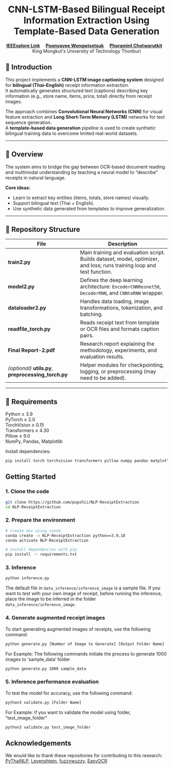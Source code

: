 <h1 align="center">CNN-LSTM-Based Bilingual Receipt Information Extraction Using Template-Based Data Generation</h1>

<div align='center'>
    <a href='https://ieeexplore.ieee.org/document/10770740' target='_blank'><strong>IEEExplore Link</strong></a><sup></sup>&emsp;
    <a href='https://github.com/pupshii' target='_blank'><strong>Poonyavee Wongwisetsuk</strong></a><sup></sup>&emsp;
    <a href='https://github.com/PhoramintTaweeros' target='_blank'><strong>Phoramint Chotwarutkit</strong></a><sup></sup>&emsp;
</div>

<div align='center'>
    King Mongkut's University of Technology Thonburi
</div>

## 🧾 Introduction

This project implements a **CNN-LSTM image captioning system** designed for **bilingual (Thai–English)** receipt information extraction.  
It automatically generates structured text (captions) describing key information (e.g., store name, items, price, total) directly from receipt images.

The approach combines **Convolutional Neural Networks (CNN)** for visual feature extraction and **Long Short-Term Memory (LSTM)** networks for text sequence generation.  
A **template-based data generation** pipeline is used to create synthetic bilingual training data to overcome limited real-world datasets.

---

## 🧠 Overview

The system aims to bridge the gap between OCR-based document reading and multimodal understanding by teaching a neural model to “describe” receipts in natural language.

**Core ideas:**
- Learn to extract key entities (items, totals, store names) visually.
- Support bilingual text (Thai + English).
- Use synthetic data generated from templates to improve generalization.

---

## 📁 Repository Structure

| File | Description |
|------|--------------|
| **train2.py** | Main training and evaluation script. Builds dataset, model, optimizer, and loss; runs training loop and test function. |
| **model2.py** | Defines the deep learning architecture: `EncoderCNNResnet50`, `DecoderRNN`, and `CNNtoRNN` wrapper. |
| **dataloader2.py** | Handles data loading, image transformations, tokenization, and batching. |
| **readfile_torch.py** | Reads receipt text from template or OCR files and formats caption pairs. |
| **Final Report-2.pdf** | Research report explaining the methodology, experiments, and evaluation results. |
| *(optional)* **utils.py**, **preprocessing_torch.py** | Helper modules for checkpointing, logging, or preprocessing (may need to be added). |

---

## 🧩 Requirements

Python ≥ 3.9  
PyTorch ≥ 2.0  
TorchVision ≥ 0.15  
Transformers ≥ 4.30  
Pillow ≥ 9.0  
NumPy, Pandas, Matplotlib  

Install dependencies:
```bash
pip install torch torchvision transformers pillow numpy pandas matplotlib
```

## Getting Started
### 1. Clone the code
```bash
git clone https://github.com/pupshii/NLP-ReceiptExtraction
cd NLP-ReceiptExtraction
```
### 2. Prepare the environment
```bash
# create env using conda
conda create -n NLP-ReceiptExtraction python==3.9.18
conda activate NLP-ReceiptExtraction

# install dependencies with pip
pip install -r requirements.txt
```
### 3. Inference
```bash
python inference.py
```
The default file in `data_inference/inference_image` is a sample file. 
If you want to test with your own image of receipt, before running the inference, place the image to be inferred in the folder `data_inference/inference_image`.

### 4. Generate augmented receipt images
To start generating augmented images of receipts, use the following command:
```bash
python generate.py [Number of Image to Generate] [Output Folder Name]
```
For Example: The following commands initiate the process to generate 1000 images to
‘sample_data’ folder
```bash
python generate.py 1000 sample_data
```

### 5. Inference performance evaluation
To test the model for accuracy, use the following command:
```bash
python3 validate.py [Folder Name]
```
For Example: if you want to validate the model using folder, “test_image_folder”
```bash
python3 validate.py test_image_folder
```

## Acknowledgements
We would like to thank these repositories for contributing to this research:  [PyThaiNLP](https://github.com/PyThaiNLP/pythainlp), [Levenshtein](https://github.com/rapidfuzz/Levenshtein), [fuzzywuzzy](https://github.com/seatgeek/fuzzywuzzy), [EasyOCR](https://github.com/JaidedAI/EasyOCR)


